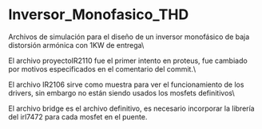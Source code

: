 # Inversor_Monofasico_THD
Archivos de simulación para el diseño de un inversor monofásico de baja distorsión armónica con 1KW de entrega\\

El archivo proyectoIR2110 fue el primer intento en proteus, fue cambiado por motivos especificados en el comentario del commit.\\

El archivo IR2106 sirve como muestra para ver el funcionamiento de los drivers, sin embargo no están siendo usados los mosfets definitivos\\

El archivo bridge es el archivo definitivo, es necesario incorporar la librería del irl7472 para cada mosfet en el puente.
